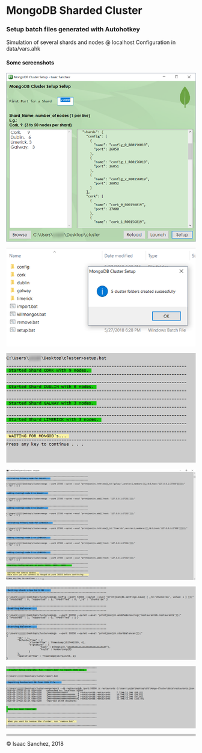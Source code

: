 # MongoDB Sharded Cluster
### Setup batch files generated with Autohotkey
Simulation of several shards and nodes @ localhost
Configuration in data/vars.ahk

#### Some screenshots
![Dental Clinic Class Diagram](assets/screens/sc1.png)

![Dental Clinic Login](assets/screens/sc2.png)

![Dental Clinic Loading](assets/screens/sc3.png)

![Dental Clinic Patients](assets/screens/sc4.png)

![Dental Clinic Reports](assets/screens/sc5.png)

![Dental Clinic Procedures](assets/screens/sc6.png)



---
&copy; Isaac Sanchez, 2018
